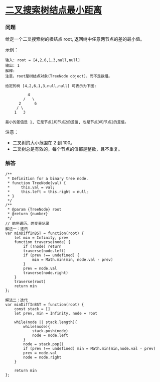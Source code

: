 # [二叉搜索树结点最小距离](https://leetcode-cn.com/problems/minimum-distance-between-bst-nodes)

### 问题

给定一个二叉搜索树的根结点 root, 返回树中任意两节点的差的最小值。

示例：

```
输入: root = [4,2,6,1,3,null,null]
输出: 1
解释:
注意，root是树结点对象(TreeNode object)，而不是数组。

给定的树 [4,2,6,1,3,null,null] 可表示为下图:

          4
        /   \
      2      6
     / \
    1   3

最小的差值是 1, 它是节点1和节点2的差值, 也是节点3和节点2的差值。
```
注意：

* 二叉树的大小范围在 2 到 100。
* 二叉树总是有效的，每个节点的值都是整数，且不重复。

### 解答

```
/**
 * Definition for a binary tree node.
 * function TreeNode(val) {
 *     this.val = val;
 *     this.left = this.right = null;
 * }
 */
/**
 * @param {TreeNode} root
 * @return {number}
 */
// 前序遍历，两变量记录
解法一：递归
var minDiffInBST = function(root) {
    let min = Infinity, prev
    function traverse(node) {
        if (!node) return
        traverse(node.left)
        if (prev !== undefined) {
            min = Math.min(min, node.val - prev)
        }
        prev = node.val
        traverse(node.right)
    }
    traverse(root)
    return min
};

解法二：迭代
var minDiffInBST = function(root) {
    const stack = []
    let prev, min = Infinity, node = root

    while(node || stack.length){
        while(node){
            stack.push(node)
            node = node.left
        }
        node = stack.pop()
        if (prev !== undefined) min = Math.min(min,node.val - prev)
        prev = node.val
        node = node.right
    }

    return min
};
```
